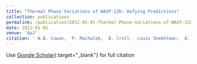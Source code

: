 ```yaml
---
title: "Thermal Phase Variations of WASP-12b: Defying Predictions"
collection: publications
permalink: /publication/2012-01-01-Thermal-Phase-Variations-of-WASP-12b-Defying-Predictions
date: 2012-01-01
venue: 'ApJ'
citation: ' N.B. Cowan,  P. Machalek,  B. Croll,  Louis Shekhtman,  A. Burrows,  D. Deming,  T. Greene,  J. Hora, &quot;Thermal Phase Variations of WASP-12b: Defying Predictions.&quot; ApJ, 2012.'
---
```

Use [Google Scholar](https://scholar.google.com/scholar?q=Thermal+Phase+Variations+of+WASP+12b:+Defying+Predictions){:target="_blank"} for full citation